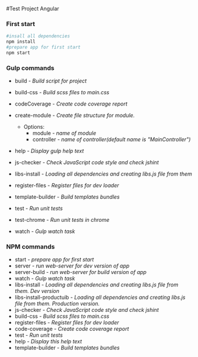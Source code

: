 #Test Project Angular

### First start
```bash
#insall all dependencies
npm install
#prepare app for first start
npm start 
```

### Gulp commands

- build - *Build script for project*
- build-css - *Build scss files to main.css*
- codeCoverage - *Create code coverage report*
- create-module - *Create file structure for module.*
  - Options:
    - module - *name of module*
    - controller - *name of controller(default name is "MainController")*

- help - *Display gulp help text*
- js-checker - *Check JavaScript code style and check jshint*
- libs-install - *Loading all dependencies and creating libs.js file from them*
- register-files - *Register files for dev loader*
- template-builder - *Build templates bundles*
- test - *Run unit tests*
- test-chrome - *Run unit tests in chrome*
- watch - *Gulp watch task*

### NPM commands

- start - *prepare app for first start*
- server - *run web-server for dev version of app*
- server-build - *run web-server for build version of app*
- watch - *Gulp watch task*
- libs-install - *Loading all dependencies and creating libs.js file from them. Dev version*
- libs-install-productuib - *Loading all dependencies and creating libs.js file from them. Production version.*
- js-checker - *Check JavaScript code style and check jshint*
- build-css - *Build scss files to main.css*
- register-files - *Register files for dev loader*
- code-coverage - *Create code coverage report*
- test - *Run unit tests*
- help - *Display this help text*
- template-builder - *Build templates bundles*
